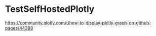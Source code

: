 # TestSelfHostedPlotly
https://community.plotly.com/t/how-to-display-plotly-graph-on-github-pages/44398
